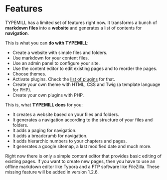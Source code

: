 # Features

TYPEMILL has a limited set of features right now. It transforms a bunch of **markdown files** into a **website** and generates a list of contents for **navigation**. 

This is what you can **do with TYPEMILL**:

- Create a website with simple files and folders.
- Use markdown for your content files.
- Use an admin panel to configure your site.
- Use the content editor to edit existing pages and to reorder the pages.
- Choose themes.
- Activate plugins. Check the [list of plugins](/writers/plugins) for that.
- Create your own theme with HTML, CSS and Twig (a template language for PHP).
- Create your own plugins with PHP.

This is, what **TYPEMILL does** for you:

- It creates a website based on your files and folders.
- It generates a navigation according to the structure of your files and folders.
- It adds a paging for navigation.
- It adds a breadcrumb for navigation.
- It adds hierarchic numbers to your chapters and pages.
- It generates a google sitemap, a last modified date and much more.

Right now there is only a simple content editor that provides basic editing of existing pages. If you want to create new pages, then you have to use an offline markdown editor like Typora and a FTP software like FileZilla. These missing feature will be added in version 1.2.6.